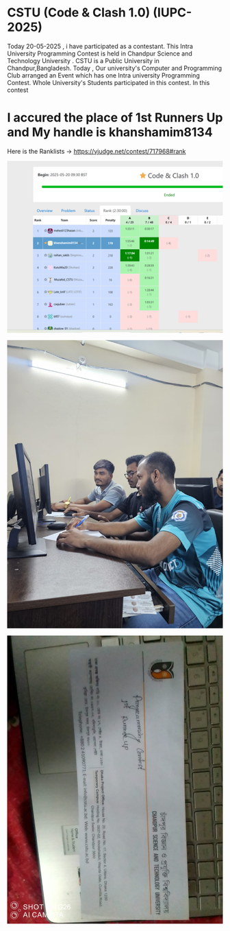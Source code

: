 # CSTU (Code & Clash 1.0) (IUPC-2025)
Today 20-05-2025 , i have participated as a contestant. This Intra University Programming Contest is held in Chandpur Science and Technology University . 
CSTU is a Public University in Chandpur,Bangladesh.
Today , Our university's Computer and Programming Club arranged an Event which has one Intra university Programming Contest. Whole University's Students participated  in this contest.
In this contest
# I accured the place of 1st Runners Up and My handle is khanshamim8134 

Here is the Ranklists -> https://vjudge.net/contest/717968#rank

![image alt](https://github.com/khanshamim8134/CSTU-CPC-IUPC-2025/blob/main/Screenshot%202025-05-20%20180316.png)

![image alt](https://github.com/khanshamim8134/CSTU-CPC-IUPC-2025/blob/main/WhatsApp%20Image%202025-05-20%20at%2018.15.10_5d45a31b.jpg)

![image alt](https://github.com/khanshamim8134/CSTU-CPC-IUPC-2025/blob/main/WhatsApp%20Image%202025-05-20%20at%2017.55.51_73487cae.jpg)

